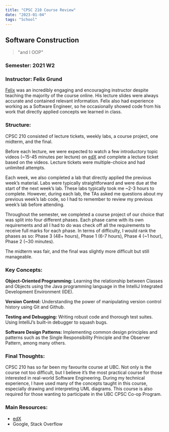 ```yaml
---
title: "CPSC 210 Course Review"
date: "2023-01-04"
tags: "School"
---
```


## Software Construction

> "and I OOP"

### Semester: 2021 W2

### Instructor: Felix Grund

[Felix](https://www.ratemyprofessors.com/professor?tid=2683645) was an incredibly engaging and encouraging instructor despite teaching the majority of the course online. His lecture slides were always accurate and contained relevant information. Felix also had experience working as a Software Engineer, so he occasionally showed code from his work that directly applied concepts we learned in class. 

### Structure:

CPSC 210 consisted of lecture tickets, weekly labs, a course project, one midterm, and the final. 

Before each lecture, we were expected to watch a few introductory topic videos (~15-45 minutes per lecture) on [edX](https://edge.edx.org/courses/course-v1:UBC+CPSC210+all/) and complete a lecture ticket based on the videos. Lecture tickets were multiple-choice and had unlimited attempts. 

Each week, we also completed a lab that directly applied the previous week’s material. Labs were typically straightforward and were due at the start of the next week’s lab. These labs typically took me ~2-3 hours to complete. However, during each lab, the TAs asked me questions about my previous week’s lab code, so I had to remember to review my previous week’s lab before attending. 

Throughout the semester, we completed a course project of our choice that was split into four different phases. Each phase came with its own requirements and all I had to do was check off all the requirements to receive full marks for each phase. In terms of difficulty, I would rank the phases as so: Phase 3 (48+ hours), Phase 1 (6-7 hours), Phase 4 (~1 hour), Phase 2 (~30 minutes).

The midterm was fair, and the final was slightly more difficult but still manageable. 

### Key Concepts:

**Object-Oriented Programming:** Learning the relationship between Classes and Objects using the Java programming language in the IntelliJ Integrated Development Environment (IDE).

**Version Control:** Understanding the power of manipulating version control history using Git and Github. 

**Testing and Debugging:** Writing robust code and thorough test suites. Using IntelliJ’s built-in debugger to squash bugs. 

**Software Design Patterns:** Implementing common design principles and patterns such as the Single Responsibility Principle and the Observer Pattern, among many others. 

### Final Thoughts:

CPSC 210 has so far been my favourite course at UBC. Not only is the course not too difficult, but I believe it’s the most practical course for those interested in real-world Software Engineering. During my technical experience, I have used many of the concepts taught in this course, especially drawing and interpreting UML diagrams. This course is also required for those wanting to participate in the UBC CPSC Co-op Program. 

### Main Resources:

- [edX](https://edge.edx.org/courses/course-v1:UBC+CPSC210+all/)
- Google, Stack Overflow